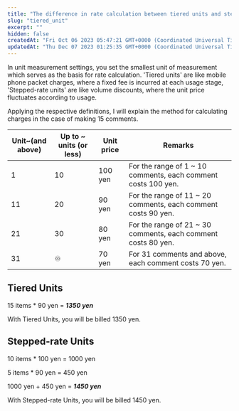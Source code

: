 ```yaml
---
title: "The difference in rate calculation between tiered units and stepped-rate units"
slug: "tiered_unit"
excerpt: ""
hidden: false
createdAt: "Fri Oct 06 2023 05:47:21 GMT+0000 (Coordinated Universal Time)"
updatedAt: "Thu Dec 07 2023 01:25:35 GMT+0000 (Coordinated Universal Time)"
---
```

In unit measurement settings, you set the smallest unit of measurement which serves as the basis for rate calculation. 
'Tiered units' are like mobile phone packet charges, where a fixed fee is incurred at each usage stage, 
'Stepped-rate units' are like volume discounts, where the unit price fluctuates according to usage.

Applying the respective definitions, I will explain the method for calculating charges in the case of making 15 comments.

| Unit~(and above) | Up to ~ units (or less) | Unit price | Remarks |
| ------- | --------- | ---- | --------------------- |
| 1       | 10        | 100 yen | For the range of 1 ~ 10 comments, each comment costs 100 yen. |
| 11      | 20        | 90 yen  | For the range of 11 ~ 20 comments, each comment costs 90 yen. |
| 21      | 30        | 80 yen  | For the range of 21 ~ 30 comments, each comment costs 80 yen. |
| 31      | ♾️        | 70 yen  | For 31 comments and above, each comment costs 70 yen. |

## Tiered Units

15 items \* 90 yen = ***1350 yen***

With Tiered Units, you will be billed 1350 yen. 

## Stepped-rate Units

10 items \* 100 yen = 1000 yen

5 items \* 90 yen = 450 yen

1000 yen + 450 yen = ***1450 yen***

With Stepped-rate Units, you will be billed 1450 yen. 
